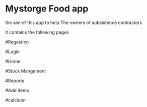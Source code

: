 # Mystorge Food app 
the aim of this app to help The owners of subsistence contractors
 
It contains the following pages

#Regestion
 

#Login

#Home

#Stock Mangement


#Reports 


#Add items 


#calcluter
